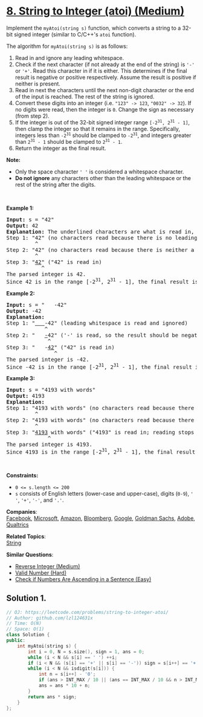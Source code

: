 # [8. String to Integer (atoi) (Medium)](https://leetcode.com/problems/string-to-integer-atoi/)

<p>Implement the <code>myAtoi(string s)</code> function, which converts a string to a 32-bit signed integer (similar to C/C++'s <code>atoi</code> function).</p>

<p>The algorithm for <code>myAtoi(string s)</code> is as follows:</p>

<ol>
	<li>Read in and ignore any leading whitespace.</li>
	<li>Check if the next character (if not already at the end of the string) is <code>'-'</code> or <code>'+'</code>. Read this character in if it is either. This determines if the final result is negative or positive respectively. Assume the result is positive if neither is present.</li>
	<li>Read in next the characters until the next non-digit character or the end of the input is reached. The rest of the string is ignored.</li>
	<li>Convert these digits into an integer (i.e. <code>"123" -&gt; 123</code>, <code>"0032" -&gt; 32</code>). If no digits were read, then the integer is <code>0</code>. Change the sign as necessary (from step 2).</li>
	<li>If the integer is out of the 32-bit signed integer range <code>[-2<sup>31</sup>, 2<sup>31</sup> - 1]</code>, then clamp the integer so that it remains in the range. Specifically, integers less than <code>-2<sup>31</sup></code> should be clamped to <code>-2<sup>31</sup></code>, and integers greater than <code>2<sup>31</sup> - 1</code> should be clamped to <code>2<sup>31</sup> - 1</code>.</li>
	<li>Return the integer as the final result.</li>
</ol>

<p><strong>Note:</strong></p>

<ul>
	<li>Only the space character <code>' '</code> is considered a whitespace character.</li>
	<li><strong>Do not ignore</strong> any characters other than the leading whitespace or the rest of the string after the digits.</li>
</ul>

<p>&nbsp;</p>
<p><strong>Example 1:</strong></p>

<pre><strong>Input:</strong> s = "42"
<strong>Output:</strong> 42
<strong>Explanation:</strong> The underlined characters are what is read in, the caret is the current reader position.
Step 1: "42" (no characters read because there is no leading whitespace)
         ^
Step 2: "42" (no characters read because there is neither a '-' nor '+')
         ^
Step 3: "<u>42</u>" ("42" is read in)
           ^
The parsed integer is 42.
Since 42 is in the range [-2<sup>31</sup>, 2<sup>31</sup> - 1], the final result is 42.
</pre>

<p><strong>Example 2:</strong></p>

<pre><strong>Input:</strong> s = "   -42"
<strong>Output:</strong> -42
<strong>Explanation:</strong>
Step 1: "<u>   </u>-42" (leading whitespace is read and ignored)
            ^
Step 2: "   <u>-</u>42" ('-' is read, so the result should be negative)
             ^
Step 3: "   -<u>42</u>" ("42" is read in)
               ^
The parsed integer is -42.
Since -42 is in the range [-2<sup>31</sup>, 2<sup>31</sup> - 1], the final result is -42.
</pre>

<p><strong>Example 3:</strong></p>

<pre><strong>Input:</strong> s = "4193 with words"
<strong>Output:</strong> 4193
<strong>Explanation:</strong>
Step 1: "4193 with words" (no characters read because there is no leading whitespace)
         ^
Step 2: "4193 with words" (no characters read because there is neither a '-' nor '+')
         ^
Step 3: "<u>4193</u> with words" ("4193" is read in; reading stops because the next character is a non-digit)
             ^
The parsed integer is 4193.
Since 4193 is in the range [-2<sup>31</sup>, 2<sup>31</sup> - 1], the final result is 4193.
</pre>

<p>&nbsp;</p>
<p><strong>Constraints:</strong></p>

<ul>
	<li><code>0 &lt;= s.length &lt;= 200</code></li>
	<li><code>s</code> consists of English letters (lower-case and upper-case), digits (<code>0-9</code>), <code>' '</code>, <code>'+'</code>, <code>'-'</code>, and <code>'.'</code>.</li>
</ul>


**Companies**:  
[Facebook](https://leetcode.com/company/facebook), [Microsoft](https://leetcode.com/company/microsoft), [Amazon](https://leetcode.com/company/amazon), [Bloomberg](https://leetcode.com/company/bloomberg), [Google](https://leetcode.com/company/google), [Goldman Sachs](https://leetcode.com/company/goldman-sachs), [Adobe](https://leetcode.com/company/adobe), [Qualtrics](https://leetcode.com/company/qualtrics)

**Related Topics**:  
[String](https://leetcode.com/tag/string/)

**Similar Questions**:
* [Reverse Integer (Medium)](https://leetcode.com/problems/reverse-integer/)
* [Valid Number (Hard)](https://leetcode.com/problems/valid-number/)
* [Check if Numbers Are Ascending in a Sentence (Easy)](https://leetcode.com/problems/check-if-numbers-are-ascending-in-a-sentence/)

## Solution 1.

```cpp
// OJ: https://leetcode.com/problems/string-to-integer-atoi/
// Author: github.com/lzl124631x
// Time: O(N)
// Space: O(1)
class Solution {
public:
    int myAtoi(string s) {
        int i = 0, N = s.size(), sign = 1, ans = 0;
        while (i < N && s[i] == ' ') ++i;
        if (i < N && (s[i] == '+' || s[i] == '-')) sign = s[i++] == '+' ? 1 : -1;
        while (i < N && isdigit(s[i])) {
            int n = s[i++] - '0';
            if (ans > INT_MAX / 10 || (ans == INT_MAX / 10 && n > INT_MAX % 10)) return sign == 1 ? INT_MAX : INT_MIN;
            ans = ans * 10 + n;
        }
        return ans * sign;
    }
};
```
